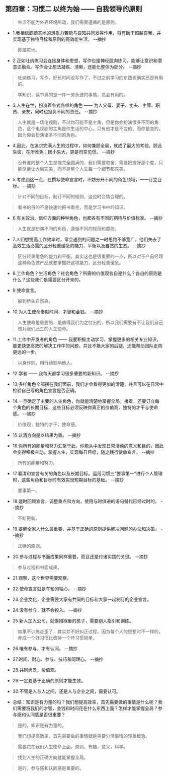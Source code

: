 ## 第四章：习惯二 以终为始 —— 自我领导的原则

>生活不能为外界环境所动，我们需要遵循的是原则。

- 1.我相信脚踏实地的想象力若能与良知共同发挥作用，将有助于超越自我，并实现基于独特目标和原则的高效能生活。 --摘抄

>脚踏实地。

- 2.正如吐纳练习会连接身体和思想，写作也是神经肌肉练习，能够让意识和潜意识融合。写作会让想法凝练、清晰，还能化整体为部分。 --摘抄

>吐纳练习，写作，好长时间没写作了，不过之前学习的东西也确实还是有用的。

>学知识，读书真的是一件一劳永逸的事情，总会有用的。

- 3.人生在世，扮演着各式各样的角色 —— 为人父母、妻子、丈夫、主管、职员、亲友，同时也担负不同的责任。 --摘抄

>人生就是一场电视剧，不过你可能不是主角，但是你会扮演很多不同的角色，这个电视剧的主角是你生活的中心，只有他才是不变的，而你是变的，因为你会扮演诸多不同的角色。

- 4.因此，在追求完满人生的过程中，如何兼顾全局，就成了最大的考验。顾此失彼，在所难免；因小失大，更是司空见惯。 --摘抄

>没有谁的整个人生是能完全圆满的，我们需要取舍，需要把握好那个度，只能尽量让大局完美，而不是整个人生每一个细节都完美。

- 5.考虑到这一点，在撰写使命宣言时，不妨分开不同的角色领域，一一订立目标。 --摘抄

>针对不同的目标，制订不同的规则，这也时合情合理的。

>看书的目的不是快速的把书看完，而是学习书中的知识。

- 6.有关政治、信仰方面的种种角色，也都各有不同的期待与价值标准。 --摘抄

>人生就是扮演不同的角色，遵循不同的规范和原则。

- 7.人们想提高工作效率时，常会遇到的问题之一时思路不够宽广，他们失去了高效生活必需的区分轻重缓急的能力、平衡以及自然的生态。 --摘抄

>区分轻重缓急的能力和平衡，其实这也是很重要的一点，所以对于产品经理这种角色做产品就要掌握好这项能力，区分轻重缓急。

- 8.工作角色？生活角色？社会角色？所需的价值观各自是什么？各自的原则是什么？这些我们是需要区分开来的。

- 9.使命宣言。

>船到桥头自然直。

- 10.为人生使命奉献时间、才智和金钱。 --摘抄

>人生使命是重要的，是值得我们为之付出的，所以我们需要有不让我们自己愧对我们此生的人生使命。

- 11.工作中开发者的角色 —— 我要积极主动学习，掌握更多的相关专业知识，能更快更高效的解决工作中的问题，并且不拖大家的后腿，还能帮助团队走向更远的一步。

>以身作则，用行动影响他人。

- 12.学者 —— 我每天都学习很多重要的新知识。 --摘抄

- 13.多样角色全部摆在我们面前，我们才会看得更加的清楚，并且可以在日常中检验自己写的角色宣言是否正确。

- 14.一旦确定了主要的人生角色，你就能清楚地掌握全局。接着，还要订立每个角色的长期目标，这些目标必须反映你真正的价值观、独特的才干与使命感。 --摘抄

>价值观，独特的才干，使命感。

- 15.认清方向是以结果为重。 --摘抄

- 16.你所有的能量和努力汇聚于此，你能从中发现日常活动的意义和目的，因此会变得积极主动。掌握人生，实现每日目标，随之践行使命宣言。 --摘抄

>所有的能量和努力。

- 17.看清和宣言有关的角色以及长期目标。运用习惯三“要事第一”进行个人管理时，这些角色和目标时有效实现短期目标的基础。 --摘抄

>要事第一。

- 18.适时回顾宣言，调整重点和方向，使用与时俱进的语句替代已经过时的。 --摘抄

>不断更新。

- 19.提醒全家人什么最重要，并基于正确的原则提供解决问题的办法和决策。 --摘抄

>正确的原则。

- 20.参与过程与书面成果同样重要，而且还是付诸实践的关键。 --摘抄

>参与过程和书面成果。

- 21.观察，这个世界需要观察。

- 22.使命宣言就是车轮的轴心。 --摘抄

- 23.企业文化，企业需要大家有共同的目标和大家一起制订的企业宣言。

- 24.没有参与，就不会投入。 --摘抄

- 25.新人加入公司，就像襁褓里的孩子，需要别人指引和训练。

>如果不训练走歪了，其实并不好纠正过程，因为每个人的思想时不一样的，养成一个好习惯比改掉一个坏习惯简单。

- 26.唯有参与，才有认同。 --摘抄

- 27.时间、耐心、参与、技巧和同理心。 --摘抄

- 28.共同愿景，价值观。

- 29.一定要基于正确的原则才能生效。

- 30.不管是人与人之间，还是人与企业之间，需要认可。

- 总结：知识是有力量的吗？我们想提高效率，首先需要做的事情是什么呢？我们需要将我们的才智，金钱和时间花在什么东西上面？怎样才能掌握全局？参与感和认同感是否很重要？

>是的，知识是有力量的。

>我们想提高效率，首先需要做的事情就是需要分清事情的轻重缓急。

>需要花在我们人生使命上面，原则，有趣，意义，科学。

>找到人生的正确方向就能掌握全局。

>是的，参与感和认同感是重要的。
